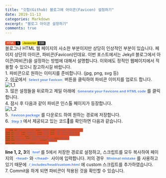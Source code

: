 ```yaml
---
title: "깃헙(Github) 블로그에 아이콘(Favicon) 설정하기"
date: 2019-11-13
categories: Markdown
excerpt: "블로그 아이콘 설정하기"
comments: true
---
```

<a class="HTML">HTML</a><a class="HTMLVer">5</a>  <a class="Javascript">Javascript</a><a class="Javascriptver">ES8</a>

블로그나 HTML 웹 페이지의 사소한 부분이지만 상당히 인상적인 부분이 있습니다. 페이지 상단의 아이콘, 파비콘(Favicon)인데요. 이번 포스트에서는 Jekyll 블로그에서 아이콘(파비콘)을 설정하는 방법에 대해서 설명합니다. 이외에도 정적인 웹페이지에서 적용할 수 있으니 참고하시길 바랍니다.

1\. 파비콘으로 원하는 이미지를 준비합니다. (jpg, png, svg 등)

2\. [이곳](https://realfavicongenerator.net/)에서 `Select your Favicon` 버튼을 클릭하여 파비콘 이미지를 업로드 합니다.

![1_1](https://i.imgur.com/08feKbZ.png)

3\. 많은 설정들을 뒤로하고 제일 아래에 `Generate your Favicons and HTML code`를 클릭합니다.

4\. 잠시 후 다음과 같이 파비콘 인스톨 페이지가 등장합니다.

![1_2](https://i.imgur.com/B8qVw4H.png)

5\. `Favicon package`를 다운로드 하여 원하는 경로에 저장합니다.

6\. `Step 3`에서 제공되고 있는 코드🧩를 확인하면 다음과 같습니다.

~~~html
<link rel="apple-touch-icon" sizes="180x180" href="(경로)/apple-touch-icon.png">
<link rel="icon" type="image/png" sizes="32x32" href="(경로)/favicon-32x32.png">
<link rel="icon" type="image/png" sizes="16x16" href="(경로)/favicon-16x16.png">
<link rel="manifest" href="/site.webmanifest">
<link rel="mask-icon" href="/safari-pinned-tab.svg" color="#5bbad5">
<meta name="msapplication-TileColor" content="#da532c">
<meta name="theme-color" content="#ffffff">
~~~
**line 1, 2, 3**의 `href`를 5에서 저장한 경로로 설정하고, 스크립트를 모두 복사하여 페이지의 `<head>`와`</head>` 사이에 입력합니다. 저의 경우 `Minimal mistake`를 사용하고 있기 때문에 `/_includes/head/custom.html`에 custom 스크립트를 추가하였습니다.

7\. Commit을 하게 되면 파비콘이 적용된 것을 확인할 수 있습니다.

<style>
        .Javascript {
            display: inline;
            padding-left: 5px;
            padding-right: 5px;
            padding-top: 1px;
            padding-bottom: 2px;
            font-size: 0.6em;
            text-align: center;
            background-color: #f2e21b;
            color: #222;
            border-top-left-radius: 3px;
            border-bottom-left-radius: 3px;
        }

        .Javascriptver {
            display: inline;
            padding-left: 5px;
            padding-right: 5px;
            padding-top: 1px;
            padding-bottom: 2px;
            font-size: 0.6em;
            text-align: center;
            background-color: #000000c7;
            color: #f8fafc;
            border-top-right-radius: 3px;
            border-bottom-right-radius: 3px;
        }
        .HTML {
            display: inline;
            padding-left: 5px;
            padding-right: 5px;
            padding-top: 1px;
            padding-bottom: 2px;
            font-size: 0.6em;
            text-align: center;
            background-color: #df4b25;
            color: #fff;
            border-top-left-radius: 3px;
            border-bottom-left-radius: 3px;
        }

        .HTMLVer {
            display: inline;
            padding-left: 5px;
            padding-right: 5px;
            padding-top: 1px;
            padding-bottom: 2px;
            font-size: 0.6em;
            text-align: center;
            background-color: black;
            color: #fff;
            border-top-right-radius: 3px;
            border-bottom-right-radius: 3px;
        }
</style>

<style>
.page__content h1,
.page__content h2
{
    padding-bottom: 0.5em;
    border-bottom: 1px solid #89ddff;
}
</style>

<style>
    input, textarea, select{
        box-shadow:0;
    }
    p{
        margin-block-start: 0em;
        margin-block-end: 0em;
        margin-inline-start: 0px;
        margin-inline-end: 0px;
        margin-top:0px;
        margin-bottom: 0px;
    }

    .Mysql{   
    display: inline;
    padding-left: 5px;
    padding-right: 5px;
    padding-top: 1px;
    padding-bottom: 2px;
    font-size: 0.6em;
    text-align: center;
    background-color: #097abb;
    color: #f8fafc;
    border-top-left-radius: 3px;
    border-bottom-left-radius: 3px;
    content: "MySQL"
}
    .Ver{
    display: inline;
    padding-left: 5px;
    padding-right: 5px;
    padding-top: 1px;
    padding-bottom: 2px;
    font-size: 0.6em;
    text-align: center;
    background-color: #5c5c5c;
    color: #f8fafc;
    border-top-right-radius: 3px;
    border-bottom-right-radius: 3px;
}
</style>


<style>
.page h1:before {
    padding-right: 0.3em;
    color: #9ddcff;
    content: "/";
}

.page h2:before {
    padding-right: 0.3em;
    color: #9ddcff;
    content: "//";
}

.page h3:before {
    padding-right: 0.3em;
    color: #9ddcff;
    content: "///";
}

.page h4:before {
    padding-right: 0.3em;
    color: #9ddcff;
    content: "////";
}

p>code,
a>code,
li>code,
figcaption>code,
td>code {
    padding-left: 0.18rem;
    padding-right: 0.18rem;
    padding-top: 0.09rem;
    font-size: 0.8em;
    background: #fff;
    color: #5283f3;
    border: solid 1px #e1e4e5;
    border-radius: 0px;
    font-family: open sans,clear sans,helvetica neue,Helvetica,Arial,sans-serif;
    font-weight: bold;
}
</style>
<style>
blockquote{
    border-left: 0.25em solid #266477;
}
</style>
